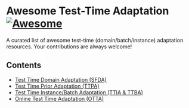 # Awesome Test-Time Adaptation [![Awesome](https://awesome.re/badge.svg)](https://awesome.re)

A curated list of awesome test-time (domain/batch/instance) adaptation resources. Your contributions are always welcome!

## Contents
- [Test Time Domain Adaptation (SFDA)](./TTA-SFDA.md)
- [Test Time Prior Adaptation (TTPA)](./TTA-TTPA.md)
- [Test Time Instance/Batch Adaptation (TTIA & TTBA)](./TTA-TTIA.md)
- [Online Test Time Adaptation (OTTA)](./TTA-OTTA.md)